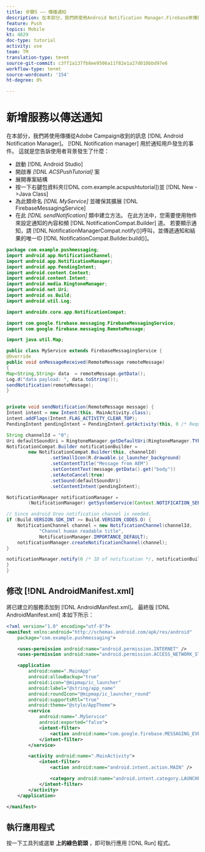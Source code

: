 ```yaml
---
title: 步驟5 —— 傳播通知
description: 在本部分，我們將使用Android Notification Manager.Firebase來傳播從Adobe Campaign收到的訊息。
feature: Push
topics: Mobile
kt: 4829
doc-type: tutorial
activity: use
team: TM
translation-type: tm+mt
source-git-commit: c3ff1a137fb8ee9506a11f82e1a27d010bbd97e6
workflow-type: tm+mt
source-wordcount: '154'
ht-degree: 0%

---
```


# 新增服務以傳送通知

在本部分，我們將使用傳播從Adobe Campaign收到的訊息 [!DNL Android Notification Manager]。 [!DNL Notification manager] 用於通知用戶發生的事件。
這就是您告訴使用者背景發生了什麼：

* 啟動 [!DNL Android Studio]
* 開啟專 *[!DNL ACSPushTutorial]* 案
* 展開專案結構
* 按一下右鍵包資料夾([!DNL com.example.acspushtutorial])並 [!DNL New ->Java Class]
* 為此類命名 *[!DNL MyService]* 並確保其擴展 [!DNL FirebaseMessagingService]
* 在此 *[!DNL sendNotification]* 類中建立方法。 在此方法中，您需要使用物件來設定通知的內容和頻 [!DNL NotificationCompat.Builder] 道。 若要顯示通知，請 [!DNL NotificationManagerCompat.notify()]呼叫，並傳遞通知和結果的唯一ID [!DNL NotificationCompat.Builder.build()]。

```java
package com.example.pushmessaging;
import android.app.NotificationChannel;
import android.app.NotificationManager;
import android.app.PendingIntent;
import android.content.Context;
import android.content.Intent;
import android.media.RingtoneManager;
import android.net.Uri;
import android.os.Build;
import android.util.Log;

import androidx.core.app.NotificationCompat;

import com.google.firebase.messaging.FirebaseMessagingService;
import com.google.firebase.messaging.RemoteMessage;

import java.util.Map;

public class MyService extends FirebaseMessagingService {
@Override
public void onMessageReceived(RemoteMessage remoteMessage)
{
Map<String,String> data  = remoteMessage.getData();
Log.d("data payload: ", data.toString());
sendNotification(remoteMessage);
}


private void sendNotification(RemoteMessage message) {
Intent intent = new Intent(this, MainActivity.class);
intent.addFlags(Intent.FLAG_ACTIVITY_CLEAR_TOP);
PendingIntent pendingIntent = PendingIntent.getActivity(this, 0 /* Request code */, intent, PendingIntent.FLAG_ONE_SHOT);

String channelId = "0";
Uri defaultSoundUri = RingtoneManager.getDefaultUri(RingtoneManager.TYPE_NOTIFICATION);
NotificationCompat.Builder notificationBuilder =
        new NotificationCompat.Builder(this, channelId)
                .setSmallIcon(R.drawable.ic_launcher_background)
                .setContentTitle("Message from AEM")
                .setContentText(message.getData().get("body"))
                .setAutoCancel(true)
                .setSound(defaultSoundUri)
                .setContentIntent(pendingIntent);

NotificationManager notificationManager =
        (NotificationManager) getSystemService(Context.NOTIFICATION_SERVICE);

// Since android Oreo notification channel is needed.
if (Build.VERSION.SDK_INT >= Build.VERSION_CODES.O) {
    NotificationChannel channel = new NotificationChannel(channelId,
            "Channel human readable title",
            NotificationManager.IMPORTANCE_DEFAULT);
    notificationManager.createNotificationChannel(channel);
}

notificationManager.notify(0 /* ID of notification */, notificationBuilder.build());
}
}
```

## 修改 [!DNL AndroidManifest.xml]

將已建立的服務添加到 [!DNL AndroidManifest.xml]。 最終版 [!DNL AndroidManifest.xml] 本如下所示：

```xml
<?xml version="1.0" encoding="utf-8"?>
<manifest xmlns:android="http://schemas.android.com/apk/res/android"
    package="com.example.pushmessaging">

    <uses-permission android:name="android.permission.INTERNET" />
    <uses-permission android:name="android.permission.ACCESS_NETWORK_STATE" />

    <application
        android:name=".MainApp"
        android:allowBackup="true"
        android:icon="@mipmap/ic_launcher"
        android:label="@string/app_name"
        android:roundIcon="@mipmap/ic_launcher_round"
        android:supportsRtl="true"
        android:theme="@style/AppTheme">
        <service
            android:name=".MyService"
            android:exported="false">
            <intent-filter>
                <action android:name="com.google.firebase.MESSAGING_EVENT" />
            </intent-filter>
        </service>

        <activity android:name=".MainActivity">
            <intent-filter>
                <action android:name="android.intent.action.MAIN" />

                <category android:name="android.intent.category.LAUNCHER" />
            </intent-filter>
        </activity>
    </application>

</manifest>
```

## 執行應用程式

按一下工具列或選單 **上的綠色箭頭** ，即可執行應用 [!DNL Run] 程式。
